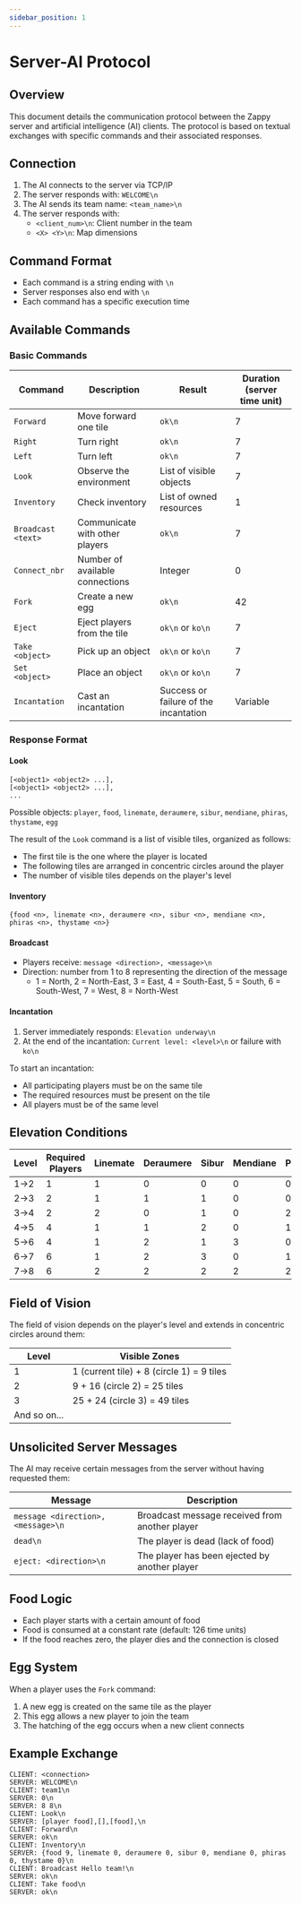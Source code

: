 ```yaml
---
sidebar_position: 1
---
```


# Server-AI Protocol

## Overview

This document details the communication protocol between the Zappy server and artificial intelligence (AI) clients. The protocol is based on textual exchanges with specific commands and their associated responses.

## Connection

1. The AI connects to the server via TCP/IP
2. The server responds with: `WELCOME\n`
3. The AI sends its team name: `<team_name>\n`
4. The server responds with:
   - `<client_num>\n`: Client number in the team
   - `<X> <Y>\n`: Map dimensions

## Command Format

- Each command is a string ending with `\n`
- Server responses also end with `\n`
- Each command has a specific execution time

## Available Commands

### Basic Commands

| Command   | Description         | Result | Duration (server time unit) |
|-----------|---------------------|--------|----------------------------|
| `Forward` | Move forward one tile | `ok\n` | 7 |
| `Right`   | Turn right          | `ok\n` | 7 |
| `Left`    | Turn left           | `ok\n` | 7 |
| `Look`    | Observe the environment | List of visible objects | 7 |
| `Inventory` | Check inventory    | List of owned resources | 1 |
| `Broadcast <text>` | Communicate with other players | `ok\n` | 7 |
| `Connect_nbr` | Number of available connections | Integer | 0 |
| `Fork`    | Create a new egg    | `ok\n` | 42 |
| `Eject`   | Eject players from the tile | `ok\n` or `ko\n` | 7 |
| `Take <object>` | Pick up an object | `ok\n` or `ko\n` | 7 |
| `Set <object>` | Place an object | `ok\n` or `ko\n` | 7 |
| `Incantation` | Cast an incantation | Success or failure of the incantation | Variable |

### Response Format

#### Look
```
[<object1> <object2> ...],
[<object1> <object2> ...],
...
```

Possible objects: `player`, `food`, `linemate`, `deraumere`, `sibur`, `mendiane`, `phiras`, `thystame`, `egg`

The result of the `Look` command is a list of visible tiles, organized as follows:
- The first tile is the one where the player is located
- The following tiles are arranged in concentric circles around the player
- The number of visible tiles depends on the player's level

#### Inventory
```
{food <n>, linemate <n>, deraumere <n>, sibur <n>, mendiane <n>, phiras <n>, thystame <n>}
```

#### Broadcast
- Players receive: `message <direction>, <message>\n`
- Direction: number from 1 to 8 representing the direction of the message
  - 1 = North, 2 = North-East, 3 = East, 4 = South-East, 5 = South, 6 = South-West, 7 = West, 8 = North-West

#### Incantation
1. Server immediately responds: `Elevation underway\n`
2. At the end of the incantation: `Current level: <level>\n` or failure with `ko\n`

To start an incantation:
- All participating players must be on the same tile
- The required resources must be present on the tile
- All players must be of the same level

## Elevation Conditions

| Level | Required Players | Linemate | Deraumere | Sibur | Mendiane | Phiras | Thystame |
|-------|------------------|----------|-----------|-------|----------|--------|----------|
| 1→2   | 1                | 1        | 0         | 0     | 0        | 0      | 0        |
| 2→3   | 2                | 1        | 1         | 1     | 0        | 0      | 0        |
| 3→4   | 2                | 2        | 0         | 1     | 0        | 2      | 0        |
| 4→5   | 4                | 1        | 1         | 2     | 0        | 1      | 0        |
| 5→6   | 4                | 1        | 2         | 1     | 3        | 0      | 0        |
| 6→7   | 6                | 1        | 2         | 3     | 0        | 1      | 0        |
| 7→8   | 6                | 2        | 2         | 2     | 2        | 2      | 1        |

## Field of Vision

The field of vision depends on the player's level and extends in concentric circles around them:

| Level | Visible Zones |
|-------|---------------|
| 1     | 1 (current tile) + 8 (circle 1) = 9 tiles |
| 2     | 9 + 16 (circle 2) = 25 tiles |
| 3     | 25 + 24 (circle 3) = 49 tiles |
| And so on... |  |

## Unsolicited Server Messages

The AI may receive certain messages from the server without having requested them:

| Message | Description |
|---------|-------------|
| `message <direction>, <message>\n` | Broadcast message received from another player |
| `dead\n` | The player is dead (lack of food) |
| `eject: <direction>\n` | The player has been ejected by another player |

## Food Logic

- Each player starts with a certain amount of food
- Food is consumed at a constant rate (default: 126 time units)
- If the food reaches zero, the player dies and the connection is closed

## Egg System

When a player uses the `Fork` command:
1. A new egg is created on the same tile as the player
2. This egg allows a new player to join the team
3. The hatching of the egg occurs when a new client connects

## Example Exchange

```
CLIENT: <connection>
SERVER: WELCOME\n
CLIENT: team1\n
SERVER: 0\n
SERVER: 8 8\n
CLIENT: Look\n
SERVER: [player food],[],[food],\n
CLIENT: Forward\n
SERVER: ok\n
CLIENT: Inventory\n
SERVER: {food 9, linemate 0, deraumere 0, sibur 0, mendiane 0, phiras 0, thystame 0}\n
CLIENT: Broadcast Hello team!\n
SERVER: ok\n
CLIENT: Take food\n
SERVER: ok\n
```
